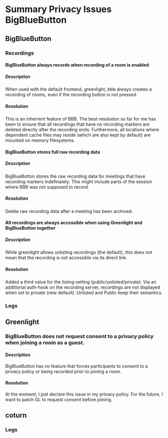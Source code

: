 # Summary Privacy Issues BigBlueButton

## BigBlueButton

### Recordings
#### BigBlueButton always records when recording of a room is enabled
##### Description
When used with the default frontend, greenlight, bbb always creates a recording of rooms, even if the recording button is not pressed.
##### Resolution
This is an inherrent feature of BBB. The best resolution so far for me has been to ensure that all recordings that have no recording markers
are deleted directly after the recording ends. Furthermore, all locations where dependent cache files may reside (which are also kept by default)
are mounted on memory filesystems.

#### BigBlueButton stores full raw recording data
##### Description
BigBlueButton stores the raw recording data for meetings that have recording markers indefinately. This might include parts of the session where BBB was not supposed to record.
##### Resolution
Delete raw recording data after a meeting has been archived.

#### All recordings are always accessible when using Greenlight and BigBlueButton together
##### Description
While greenlight allows unlisting recordings (the default), this does not mean that the recording is not accessible via its direct link.
##### Resolution
Added a third value for the listing setting (public/unlisted/private). Via an additional auth-hook on the recording server, recordings are not displayed when set to private (new default).
Unlisted and Public keep their semantics.

### Logs

## Greenlight

### BigBlueButton does not request consent to a privacy policy when joining a room as a guest.
#### Description
BigBlueButton has no feature that forces participants to consent to a privacy policy or being recorded prior to joining a room.
#### Resolution
At the moment, I just declare this issue in my privacy policy. For the future, I want to patch GL to request consent before joining.

## coturn

### Logs
